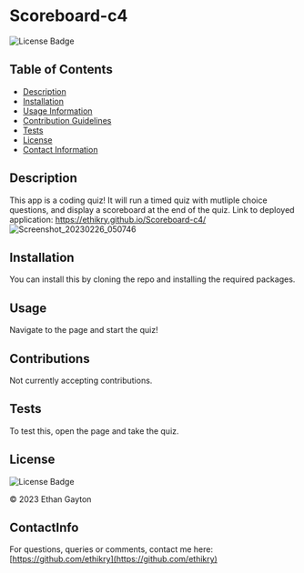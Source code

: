 # Scoreboard-c4

  
  ![License Badge](https://img.shields.io/badge/license-MIT-blue.svg)
  

  ## Table of Contents 
  * [Description](#Description)
  * [Installation](#Installation)
  * [Usage Information](#Usage)
  * [Contribution Guidelines](#Contributions)
  * [Tests](#Tests)
  * [License](#License)
  * [Contact Information](#ContactInfo)
  ## Description
  This app is a coding quiz! It will run a timed quiz with mutliple choice questions, and display a scoreboard at the end of the quiz.
  Link to deployed application: https://ethikry.github.io/Scoreboard-c4/ 
![Screenshot_20230226_050746](https://user-images.githubusercontent.com/113566829/221409595-d803ec83-52c9-48ec-b2f7-b2074f724d46.png)

  ## Installation
  You can install this by cloning the repo and installing the required packages.
  ## Usage
  Navigate to the page and start the quiz!
  ## Contributions
  Not currently accepting contributions.
  ## Tests 
  To test this, open the page and take the quiz.
  ## License
  
  
  ![License Badge](https://img.shields.io/badge/license-MIT-blue.svg)
  
  © 2023 Ethan Gayton
  
  ## ContactInfo
  For questions, queries or comments, contact me here: 
  [https://github.com/ethikry](https://github.com/ethikry)


